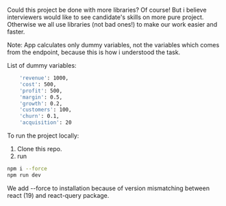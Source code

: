 Could this project be done with more libraries? Of course! But i believe interviewers would like to see candidate's skills on more pure project.
Otherwise we all use libraries (not bad ones!) to make our work easier and faster.

Note: App calculates only dummy variables, not the variables which comes from the endpoint, because this is how i understood the task.

List of dummy variables:

```bash
    'revenue': 1000,
    'cost': 500,
    'profit': 500,
    'margin': 0.5,
    'growth': 0.2,
    'customers': 100,
    'churn': 0.1,
    'acquisition': 20
```

To run the project locally:

1. Clone this repo.
2. run

```bash
npm i --force
npm run dev
```

We add --force to installation because of version mismatching between react (19) and react-query package.